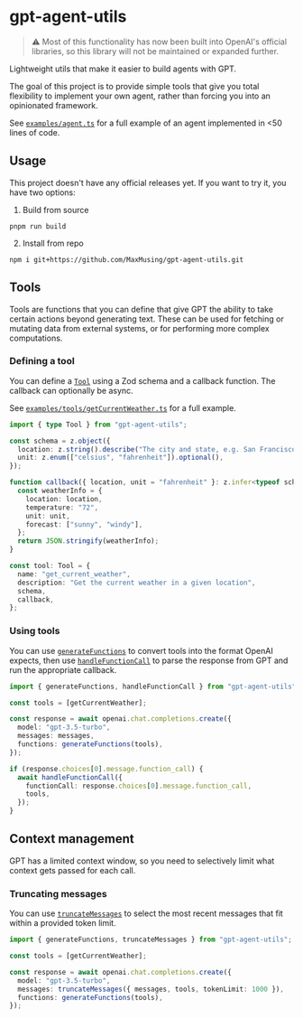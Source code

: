 # gpt-agent-utils

> ⚠️ Most of this functionality has now been built into OpenAI's official libraries, so this library will not be maintained or expanded further.

Lightweight utils that make it easier to build agents with GPT.

The goal of this project is to provide simple tools that give you total flexibility to implement your own agent, rather than forcing you into an opinionated framework.

See [`examples/agent.ts`](examples/agent.ts) for a full example of an agent implemented in <50 lines of code.

## Usage

This project doesn't have any official releases yet. If you want to try it, you have two options:

1. Build from source

```
pnpm run build
```

2. Install from repo

```
npm i git+https://github.com/MaxMusing/gpt-agent-utils.git
```

## Tools

Tools are functions that you can define that give GPT the ability to take certain actions beyond generating text. These can be used for fetching or mutating data from external systems, or for performing more complex computations.

### Defining a tool

You can define a [`Tool`](src/types.ts) using a Zod schema and a callback function. The callback can optionally be async.

See [`examples/tools/getCurrentWeather.ts`](examples/tools/getCurrentWeather.ts) for a full example.

```ts
import { type Tool } from "gpt-agent-utils";

const schema = z.object({
  location: z.string().describe("The city and state, e.g. San Francisco, CA"),
  unit: z.enum(["celsius", "fahrenheit"]).optional(),
});

function callback({ location, unit = "fahrenheit" }: z.infer<typeof schema>) {
  const weatherInfo = {
    location: location,
    temperature: "72",
    unit: unit,
    forecast: ["sunny", "windy"],
  };
  return JSON.stringify(weatherInfo);
}

const tool: Tool = {
  name: "get_current_weather",
  description: "Get the current weather in a given location",
  schema,
  callback,
};
```

### Using tools

You can use [`generateFunctions`](src/generateFunctions.ts) to convert tools into the format OpenAI expects, then use [`handleFunctionCall`](src/handleFunctionCall.ts) to parse the response from GPT and run the appropriate callback.

```ts
import { generateFunctions, handleFunctionCall } from "gpt-agent-utils";

const tools = [getCurrentWeather];

const response = await openai.chat.completions.create({
  model: "gpt-3.5-turbo",
  messages: messages,
  functions: generateFunctions(tools),
});

if (response.choices[0].message.function_call) {
  await handleFunctionCall({
    functionCall: response.choices[0].message.function_call,
    tools,
  });
}
```

## Context management

GPT has a limited context window, so you need to selectively limit what context gets passed for each call.

### Truncating messages

You can use [`truncateMessages`](src/truncateMessages.ts) to select the most recent messages that fit within a provided token limit.

```ts
import { generateFunctions, truncateMessages } from "gpt-agent-utils";

const tools = [getCurrentWeather];

const response = await openai.chat.completions.create({
  model: "gpt-3.5-turbo",
  messages: truncateMessages({ messages, tools, tokenLimit: 1000 }),
  functions: generateFunctions(tools),
});
```
